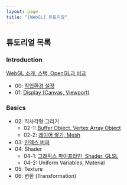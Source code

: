 ```yaml
---
layout: page
title: "[WebGL] 튜토리얼"
---
```

## 튜토리얼 목록

### Introduction
[WebGL 소개, 스택, OpenGL과 비교]({{site.url}}/2019/04/19/webgl-introduction)
- 00: [작업환경 설정]({{site.url}}/2019/04/19/webgl-configuration)
- 01: [Display (Canvas, Viewport)]({{site.url}}/2019/04/19/webgl-display)

### Basics
- 02: 직사각형 그리기
    - 02-1: [Buffer Object, Vertex Array Object]({{site.url}}/2019/04/20/webgl-vao)
    - 02-2: [레이어 쌓기, Mesh]({{site.url}}/2019/04/20/webgl-mesh)
- 03: [인덱스 버퍼]({{site.url}}/2019/04/21/webgl-ibo)
- 04: Shader
    - 04-1: [그래픽스 파이프라인, Shader, GLSL]({{site.url}}/2019/04/21/webgl-shader)
    - 04-2: Uniform Variables, Material
- 05: Texture
- 06: 변환 (Transformation)